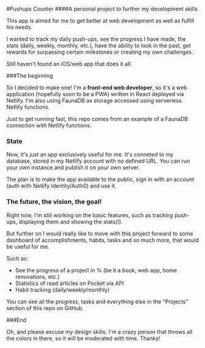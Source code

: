 #Pushups Counter
####A personal project to further my development skills 

This app is aimed for me to get better at web development as well as fulfill his needs. 

I wanted to track my daily push-ups, see the progress I have made, the stats (daily, weekly, monthly, etc.), have the ability to look in the past, get rewards for surpassing certain milestones or creating my own challenges. 

Still haven't found an iOS/web app that does it all. 

###The beginning

So I decided to make one! I'm a **front-end web developer**, so it's a web application (hopefully soon to be a PWA) written in React deployed via Netlify. I'm also using FaunaDB as storage accessed using serverless Netlify functions. 

Just to get running fast, this repo comes from an example of a FaunaDB connection with Netlify functions. 

### State

Now, it's just an app exclusively useful for me. It's conneted to my database, stored in my Netlify account with no defined URL. You can run your own instance and publish it on your own server. 

The plan is to make the app available to the public, sign in with an account (auth with Netlify Identity/Auth0) and use it.

### The future, the vision, the goal!

Right now, I'm still working on the basic features, such as tracking push-ups, displaying them and showing the stats(!). 

But further on I would really like to move with this project forward to some dashboard of accomplishments, habits, tasks and so much more, that would be useful for me.

Such as:
- See the progress of a project in % (be it a book, web app, home renovations, etc.)
- Statistics of read articles on Pocket via API
- Habit tracking (daily/weekly/monthly) 

You can see all the progress, tasks and everything else in the "Projects" section of this repo on GitHub.

###End

Oh, and please excuse my design skills. I'm a crazy person that throws all the colors in there, so it will be moderated with time. Thanks!